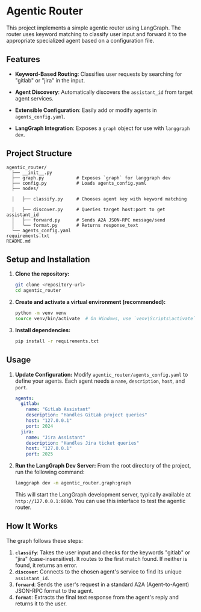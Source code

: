 # Agentic Router


This project implements a simple agentic router using LangGraph. The router uses keyword matching to classify user input and forward it to the appropriate specialized agent based on a configuration file.

## Features

- **Keyword-Based Routing**: Classifies user requests by searching for "gitlab" or "jira" in the input.
- **Agent Discovery**: Automatically discovers the `assistant_id` from target agent services.

- **Extensible Configuration**: Easily add or modify agents in `agents_config.yaml`.
- **LangGraph Integration**: Exposes a `graph` object for use with `langgraph dev`.

## Project Structure

```
agentic_router/
  ├── __init__.py
  ├── graph.py            # Exposes `graph` for langgraph dev
  ├── config.py           # Loads agents_config.yaml
  ├── nodes/

  │   ├── classify.py     # Chooses agent key with keyword matching

  │   ├── discover.py     # Queries target host:port to get assistant_id
  │   ├── forward.py      # Sends A2A JSON-RPC message/send
  │   └── format.py       # Returns response_text
  └── agents_config.yaml
requirements.txt
README.md
```

## Setup and Installation

1.  **Clone the repository:**
    ```bash
    git clone <repository-url>
    cd agentic_router
    ```

2.  **Create and activate a virtual environment (recommended):**
    ```bash
    python -m venv venv
    source venv/bin/activate  # On Windows, use `venv\Scripts\activate`
    ```

3.  **Install dependencies:**
    ```bash
    pip install -r requirements.txt
    ```

## Usage

1.  **Update Configuration:**
    Modify `agentic_router/agents_config.yaml` to define your agents. Each agent needs a `name`, `description`, `host`, and `port`.

    ```yaml
    agents:
      gitlab:
        name: "GitLab Assistant"
        description: "Handles GitLab project queries"
        host: "127.0.0.1"
        port: 2024
      jira:
        name: "Jira Assistant"
        description: "Handles Jira ticket queries"
        host: "127.0.0.1"
        port: 2025
    ```

2.  **Run the LangGraph Dev Server:**
    From the root directory of the project, run the following command:
    ```bash
    langgraph dev -m agentic_router.graph:graph
    ```
    This will start the LangGraph development server, typically available at `http://127.0.0.1:8000`. You can use this interface to test the agentic router.

## How It Works

The graph follows these steps:
1.  **`classify`**: Takes the user input and checks for the keywords "gitlab" or "jira" (case-insensitive). It routes to the first match found. If neither is found, it returns an error.
2.  **`discover`**: Connects to the chosen agent's service to find its unique `assistant_id`.
3.  **`forward`**: Sends the user's request in a standard A2A (Agent-to-Agent) JSON-RPC format to the agent.
4.  **`format`**: Extracts the final text response from the agent's reply and returns it to the user.